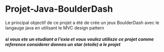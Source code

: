 # Projet-Java-BoulderDash
Le principal objectif de ce projet a été de crée un jeux BoulderDash avec le langauge java en utilisant le MVC design pattern 
##### si vous ete un etudiant a l'exia et vous voulez utilisze ce projet comme reference considerer donnes un star (etoile) a le projet
